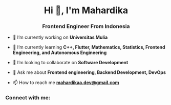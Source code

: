 <h1 align="center">Hi 👋, I'm Mahardika</h1>
<h3 align="center">Frontend Engineer From Indonesia</h3>

- 🔭 I’m currently working on **Universitas Mulia**

- 🌱 I’m currently learning **C++, Flutter, Mathematics, Statistics, Frontend Engineering, and Autonomous Engineering**

- 👯 I’m looking to collaborate on **Software Development**

- 💬 Ask me about **Frontend engineering, Backend Development, DevOps**

- 📫 How to reach me **mahardikaa.dev@gmail.com**

<h3 align="left">Connect with me:</h3>
<p align="left">
</p>
